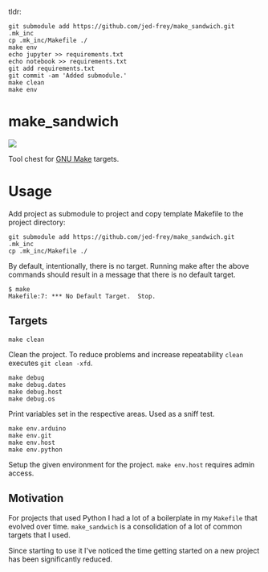 tldr:

```shell
git submodule add https://github.com/jed-frey/make_sandwich.git .mk_inc
cp .mk_inc/Makefile ./
make env
echo jupyter >> requirements.txt
echo notebook >> requirements.txt
git add requirements.txt
git commit -am 'Added submodule.'
make clean
make env
```

# make_sandwich

![](https://imgs.xkcd.com/comics/sandwich.png )

Tool chest for [GNU Make](https://www.gnu.org/software/make/) targets.

# Usage

Add project as submodule to project and copy template Makefile to the project directory:

    git submodule add https://github.com/jed-frey/make_sandwich.git .mk_inc
    cp .mk_inc/Makefile ./

By default, intentionally, there is no target. Running make after the above commands should result in a message that there is no default target.

    $ make
    Makefile:7: *** No Default Target.  Stop.

## Targets

    make clean

Clean the project. To reduce problems and increase repeatability ```clean``` executes ```git clean -xfd```. 

    make debug
    make debug.dates
    make debug.host
    make debug.os

Print variables set in the respective areas. Used as a sniff test.

    make env.arduino
    make env.git
    make env.host
    make env.python

Setup the given environment for the project. ```make env.host``` requires admin access.


## Motivation

For projects that used Python I had a lot of a boilerplate in my ```Makefile``` that evolved over time. ```make_sandwich``` is a consolidation of a lot of common targets that I used.

Since starting to use it I've noticed the time getting started on a new project has been significantly reduced.
